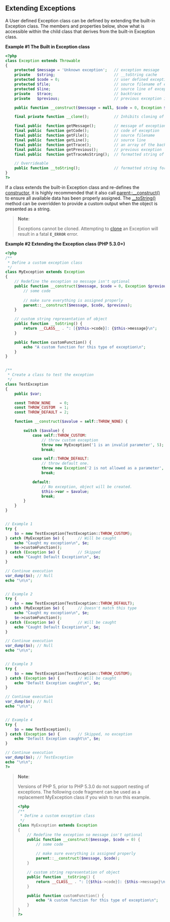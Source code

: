 Extending Exceptions
--------------------

A User defined Exception class can be defined by extending the built-in
Exception class. The members and properties below, show what is
accessible within the child class that derives from the built-in
Exception class.

**Example \#1 The Built in Exception class**

``` php
<?php
class Exception extends Throwable
{
    protected $message = 'Unknown exception';   // exception message
    private   $string;                          // __toString cache
    protected $code = 0;                        // user defined exception code
    protected $file;                            // source filename of exception
    protected $line;                            // source line of exception
    private   $trace;                           // backtrace
    private   $previous;                        // previous exception if nested exception

    public function __construct($message = null, $code = 0, Exception $previous = null);

    final private function __clone();           // Inhibits cloning of exceptions.

    final public  function getMessage();        // message of exception
    final public  function getCode();           // code of exception
    final public  function getFile();           // source filename
    final public  function getLine();           // source line
    final public  function getTrace();          // an array of the backtrace()
    final public  function getPrevious();       // previous exception
    final public  function getTraceAsString();  // formatted string of trace

    // Overrideable
    public function __toString();               // formatted string for display
}
?>
```

If a class extends the built-in Exception class and re-defines the
<a href="/language/oop5/decon.html" class="link">constructor</a>, it is
highly recommended that it also call
<a href="/language/oop5/paamayim-nekudotayim.html" class="link">parent::__construct()</a>
to ensure all available data has been properly assigned. The
<a href="/language/oop5/magic.html" class="link">__toString()</a> method
can be overridden to provide a custom output when the object is
presented as a string.

> **Note**:
>
> Exceptions cannot be cloned. Attempting to
> <a href="/language/oop5/cloning.html" class="link">clone</a> an
> Exception will result in a fatal **`E_ERROR`** error.

**Example \#2 Extending the Exception class (PHP 5.3.0+)**

``` php
<?php
/**
 * Define a custom exception class
 */
class MyException extends Exception
{
    // Redefine the exception so message isn't optional
    public function __construct($message, $code = 0, Exception $previous = null) {
        // some code
    
        // make sure everything is assigned properly
        parent::__construct($message, $code, $previous);
    }

    // custom string representation of object
    public function __toString() {
        return __CLASS__ . ": [{$this->code}]: {$this->message}\n";
    }

    public function customFunction() {
        echo "A custom function for this type of exception\n";
    }
}


/**
 * Create a class to test the exception
 */
class TestException
{
    public $var;

    const THROW_NONE    = 0;
    const THROW_CUSTOM  = 1;
    const THROW_DEFAULT = 2;

    function __construct($avalue = self::THROW_NONE) {

        switch ($avalue) {
            case self::THROW_CUSTOM:
                // throw custom exception
                throw new MyException('1 is an invalid parameter', 5);
                break;

            case self::THROW_DEFAULT:
                // throw default one.
                throw new Exception('2 is not allowed as a parameter', 6);
                break;

            default: 
                // No exception, object will be created.
                $this->var = $avalue;
                break;
        }
    }
}


// Example 1
try {
    $o = new TestException(TestException::THROW_CUSTOM);
} catch (MyException $e) {      // Will be caught
    echo "Caught my exception\n", $e;
    $e->customFunction();
} catch (Exception $e) {        // Skipped
    echo "Caught Default Exception\n", $e;
}

// Continue execution
var_dump($o); // Null
echo "\n\n";


// Example 2
try {
    $o = new TestException(TestException::THROW_DEFAULT);
} catch (MyException $e) {      // Doesn't match this type
    echo "Caught my exception\n", $e;
    $e->customFunction();
} catch (Exception $e) {        // Will be caught
    echo "Caught Default Exception\n", $e;
}

// Continue execution
var_dump($o); // Null
echo "\n\n";


// Example 3
try {
    $o = new TestException(TestException::THROW_CUSTOM);
} catch (Exception $e) {        // Will be caught
    echo "Default Exception caught\n", $e;
}

// Continue execution
var_dump($o); // Null
echo "\n\n";


// Example 4
try {
    $o = new TestException();
} catch (Exception $e) {        // Skipped, no exception
    echo "Default Exception caught\n", $e;
}

// Continue execution
var_dump($o); // TestException
echo "\n\n";
?>
```

> **Note**:
>
> Versions of PHP 5, prior to PHP 5.3.0 do not support nesting of
> exceptions. The following code fragment can be used as a replacement
> MyException class if you wish to run this example.
>
> ``` php
> <?php
> /**
>  * Define a custom exception class
>  */
> class MyException extends Exception
> {
>     // Redefine the exception so message isn't optional
>     public function __construct($message, $code = 0) {
>         // some code
>     
>         // make sure everything is assigned properly
>         parent::__construct($message, $code);
>     }
>
>     // custom string representation of object
>     public function __toString() {
>         return __CLASS__ . ": [{$this->code}]: {$this->message}\n";
>     }
>
>     public function customFunction() {
>         echo "A custom function for this type of exception\n";
>     }
> }
> ?>
> ```
